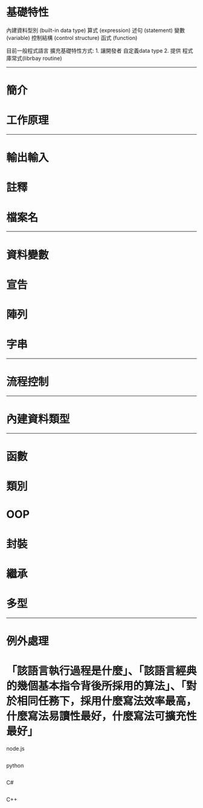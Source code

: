 
# 基礎特性

內建資料型別 (built-in data type)
算式 (expression) 
述句 (statement) 
變數 (variable)
控制結構 (control structure)
函式 (function)

目前一般程式語言 擴充基礎特性方式:
1.
讓開發者 自定義data type
2.
提供 程式庫常式(librbay routine)

-----

# 簡介

# 工作原理

---

# 輸出輸入

# 註釋

# 檔案名

---

# 資料變數
# 宣告
# 陣列
# 字串

---

# 流程控制

---

# 內建資料類型

---

# 函數
# 類別
# OOP
# 封裝
# 繼承
# 多型

---

# 例外處理

# 「該語言執行過程是什麼」、「該語言經典的幾個基本指令背後所採用的算法」、「對於相同任務下，採用什麼寫法效率最高，什麼寫法易讀性最好，什麼寫法可擴充性最好」


node.js
```
```
python
```
```
C#
```
```
C++
```
```
